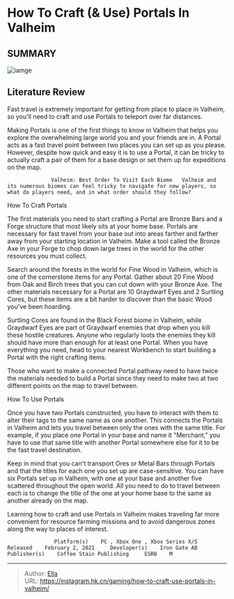 # How To Craft (&amp; Use) Portals In Valheim


## SUMMARY 

![iamge](https://static1.srcdn.com/wordpress/wp-content/uploads/2024/01/portal-in-valheim.jpg)

## Literature Review

Fast travel is extremely important for getting from place to place in Valheim, so you&#39;ll need to craft and use Portals to teleport over far distances.





Making Portals is one of the first things to know in Valheim that helps you explore the overwhelming large world you and your friends are in. A Portal acts as a fast travel point between two places you can set up as you please. However, despite how quick and easy it is to use a Portal, it can be tricky to actually craft a pair of them for a base design or set them up for expeditions on the map.




                  Valheim: Best Order To Visit Each Biome   Valheim and its numerous biomes can feel tricky to navigate for new players, so what do players need, and in what order should they follow?   


 How To Craft Portals 
          

The first materials you need to start crafting a Portal are Bronze Bars and a Forge structure that most likely sits at your home base. Portals are necessary for fast travel from your base out into areas farther and farther away from your starting location in Valheim. Make a tool called the Bronze Axe in your Forge to chop down large trees in the world for the other resources you must collect.

Search around the forests in the world for Fine Wood in Valheim, which is one of the cornerstone items for any Portal. Gather about 20 Fine Wood from Oak and Birch trees that you can cut down with your Bronze Axe. The other materials necessary for a Portal are 10 Graydwarf Eyes and 2 Surtling Cores, but these items are a bit harder to discover than the basic Wood you&#39;ve been hoarding.




Surtling Cores are found in the Black Forest biome in Valheim, while Graydwarf Eyes are part of Graydwarf enemies that drop when you kill these hostile creatures. Anyone who regularly loots the enemies they kill should have more than enough for at least one Portal. When you have everything you need, head to your nearest Workbench to start building a Portal with the right crafting items.



Those who want to make a connected Portal pathway need to have twice the materials needed to build a Portal since they need to make two at two different points on the map to travel between.






 How To Use Portals 
          

Once you have two Portals constructed, you have to interact with them to alter their tags to the same name as one another. This connects the Portals in Valheim and lets you travel between only the ones with the same title. For example, if you place one Portal in your base and name it &#34;Merchant,&#34; you have to use that same title with another Portal somewhere else for it to be the fast travel destination.




Keep in mind that you can&#39;t transport Ores or Metal Bars through Portals and that the titles for each one you set up are case-sensitive. You can have six Portals set up in Valheim, with one at your base and another five scattered throughout the open world. All you need to do to travel between each is to change the title of the one at your home base to the same as another already on the map.

Learning how to craft and use Portals in Valheim makes traveling far more convenient for resource farming missions and to avoid dangerous zones along the way to places of interest.

                   Platform(s)    PC , Xbox One , Xbox Series X/S     Released    February 2, 2021     Developer(s)    Iron Gate AB     Publisher(s)    Coffee Stain Publishing     ESRB    M      


---

> Author: [Ella](https://instagram.hk.cn/)  
> URL: https://instagram.hk.cn/gaming/how-to-craft-use-portals-in-valheim/  

